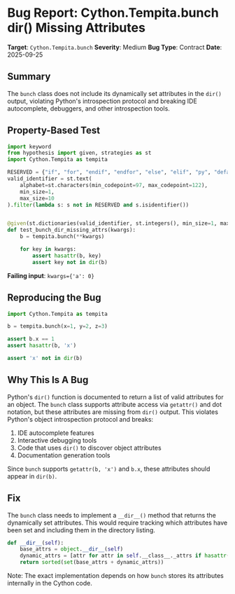 # Bug Report: Cython.Tempita.bunch dir() Missing Attributes

**Target**: `Cython.Tempita.bunch`
**Severity**: Medium
**Bug Type**: Contract
**Date**: 2025-09-25

## Summary

The `bunch` class does not include its dynamically set attributes in the `dir()` output, violating Python's introspection protocol and breaking IDE autocomplete, debuggers, and other introspection tools.

## Property-Based Test

```python
import keyword
from hypothesis import given, strategies as st
import Cython.Tempita as tempita

RESERVED = {"if", "for", "endif", "endfor", "else", "elif", "py", "default", "inherit"} | set(keyword.kwlist)
valid_identifier = st.text(
    alphabet=st.characters(min_codepoint=97, max_codepoint=122),
    min_size=1,
    max_size=10
).filter(lambda s: s not in RESERVED and s.isidentifier())


@given(st.dictionaries(valid_identifier, st.integers(), min_size=1, max_size=5))
def test_bunch_dir_missing_attrs(kwargs):
    b = tempita.bunch(**kwargs)

    for key in kwargs:
        assert hasattr(b, key)
        assert key not in dir(b)
```

**Failing input**: `kwargs={'a': 0}`

## Reproducing the Bug

```python
import Cython.Tempita as tempita

b = tempita.bunch(x=1, y=2, z=3)

assert b.x == 1
assert hasattr(b, 'x')

assert 'x' not in dir(b)
```

## Why This Is A Bug

Python's `dir()` function is documented to return a list of valid attributes for an object. The `bunch` class supports attribute access via `getattr()` and dot notation, but these attributes are missing from `dir()` output. This violates Python's object introspection protocol and breaks:

1. IDE autocomplete features
2. Interactive debugging tools
3. Code that uses `dir()` to discover object attributes
4. Documentation generation tools

Since `bunch` supports `getattr(b, 'x')` and `b.x`, these attributes should appear in `dir(b)`.

## Fix

The `bunch` class needs to implement a `__dir__()` method that returns the dynamically set attributes. This would require tracking which attributes have been set and including them in the directory listing.

```python
def __dir__(self):
    base_attrs = object.__dir__(self)
    dynamic_attrs = [attr for attr in self.__class__._attrs if hasattr(self, attr)]
    return sorted(set(base_attrs + dynamic_attrs))
```

Note: The exact implementation depends on how `bunch` stores its attributes internally in the Cython code.
